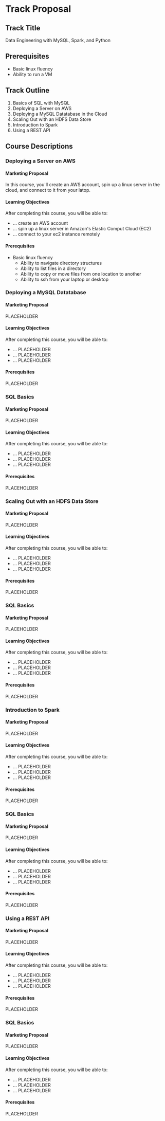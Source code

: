 Track Proposal
==============

Track Title 
-----------

Data Engineering with MySQL, Spark, and Python

Prerequisites
-------------

* Basic linux fluency
* Ability to run a VM


Track Outline
-------------

1. Basics of SQL with MySQL
2. Deploying a Server on AWS
3. Deploying a MySQL Datatabase in the Cloud
4. Scaling Out with an HDFS Data Store
5. Introduction to Spark
6. Using a REST API

Course Descriptions
-------------------

### Deploying a Server on AWS

#### Marketing Proposal

In this course, you'll create an AWS account, spin up a linux server in the cloud, and connect to it from your latop.

#### Learning Objectives

After completing this course, you will be able to:

* ... create an AWS account
* ... spin up a linux server in Amazon's Elastic Comput Cloud (EC2)
* ... connect to your ec2 instance remotely

#### Prerequisites

* Basic linux fluency
  * Ability to navigate directory structures
  * Ability to list files in a directory
  * Ability to copy or move files from one location to another
  * Ability to ssh from your laptop or desktop


### Deploying a MySQL Datatabase

#### Marketing Proposal

PLACEHOLDER

#### Learning Objectives

After completing this course, you will be able to:

* ... PLACEHOLDER
* ... PLACEHOLDER
* ... PLACEHOLDER

#### Prerequisites

PLACEHOLDER


### SQL Basics

#### Marketing Proposal

PLACEHOLDER

#### Learning Objectives

After completing this course, you will be able to:

* ... PLACEHOLDER
* ... PLACEHOLDER
* ... PLACEHOLDER

#### Prerequisites

PLACEHOLDER


### Scaling Out with an HDFS Data Store

#### Marketing Proposal

PLACEHOLDER

#### Learning Objectives

After completing this course, you will be able to:

* ... PLACEHOLDER
* ... PLACEHOLDER
* ... PLACEHOLDER

#### Prerequisites

PLACEHOLDER


### SQL Basics

#### Marketing Proposal

PLACEHOLDER

#### Learning Objectives

After completing this course, you will be able to:

* ... PLACEHOLDER
* ... PLACEHOLDER
* ... PLACEHOLDER

#### Prerequisites

PLACEHOLDER


### Introduction to Spark

#### Marketing Proposal

PLACEHOLDER

#### Learning Objectives

After completing this course, you will be able to:

* ... PLACEHOLDER
* ... PLACEHOLDER
* ... PLACEHOLDER

#### Prerequisites

PLACEHOLDER


### SQL Basics

#### Marketing Proposal

PLACEHOLDER

#### Learning Objectives

After completing this course, you will be able to:

* ... PLACEHOLDER
* ... PLACEHOLDER
* ... PLACEHOLDER

#### Prerequisites

PLACEHOLDER


### Using a REST API

#### Marketing Proposal

PLACEHOLDER

#### Learning Objectives

After completing this course, you will be able to:

* ... PLACEHOLDER
* ... PLACEHOLDER
* ... PLACEHOLDER

#### Prerequisites

PLACEHOLDER


### SQL Basics

#### Marketing Proposal

PLACEHOLDER

#### Learning Objectives

After completing this course, you will be able to:

* ... PLACEHOLDER
* ... PLACEHOLDER
* ... PLACEHOLDER

#### Prerequisites

PLACEHOLDER
